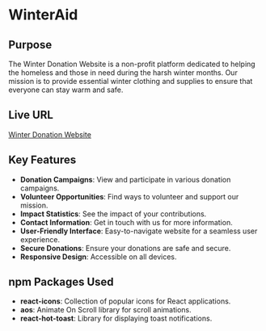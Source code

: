 # WinterAid

## Purpose

The Winter Donation Website is a non-profit platform dedicated to helping the homeless and those in need during the harsh winter months. Our mission is to provide essential winter clothing and supplies to ensure that everyone can stay warm and safe.

## Live URL

[Winter Donation Website](https://winteraid-donation.web.app/)

## Key Features

-   **Donation Campaigns**: View and participate in various donation campaigns.
-   **Volunteer Opportunities**: Find ways to volunteer and support our mission.
-   **Impact Statistics**: See the impact of your contributions.
-   **Contact Information**: Get in touch with us for more information.
-   **User-Friendly Interface**: Easy-to-navigate website for a seamless user experience.
-   **Secure Donations**: Ensure your donations are safe and secure.
-   **Responsive Design**: Accessible on all devices.

## npm Packages Used

-   **react-icons**: Collection of popular icons for React applications.
-   **aos**: Animate On Scroll library for scroll animations.
-   **react-hot-toast**: Library for displaying toast notifications.
